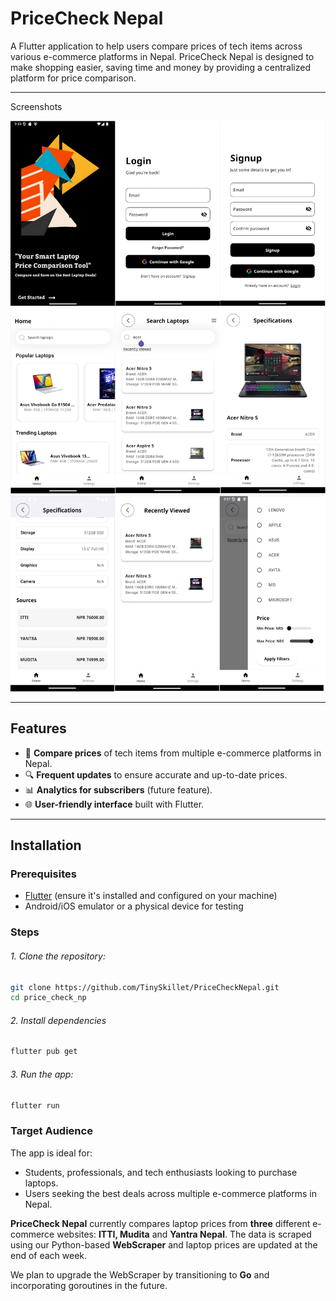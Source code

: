 # PriceCheck Nepal

A Flutter application to help users compare prices of tech items across various e-commerce platforms in Nepal. PriceCheck Nepal is designed to make shopping easier, saving time and money by providing a centralized platform for price comparison.

---

Screenshots

![Home Page](app_images/ss1.png)
![Home Page](app_images/ss2.png)
![Home Page](app_images/ss3.png)

---

## Features

- 🛒 **Compare prices** of tech items from multiple e-commerce platforms in Nepal.
- 🔍 **Frequent updates** to ensure accurate and up-to-date prices.
- 📊 **Analytics for subscribers** (future feature).
- 🌐 **User-friendly interface** built with Flutter.

---

## Installation

### Prerequisites

- [Flutter](https://docs.flutter.dev/get-started/install) (ensure it's installed and configured on your machine)
- Android/iOS emulator or a physical device for testing

### Steps

###### 1. Clone the repository:

```bash
git clone https://github.com/TinySkillet/PriceCheckNepal.git
cd price_check_np
```

###### 2. Install dependencies

```bash
flutter pub get
```

###### 3. Run the app:

```bash
flutter run
```

### Target Audience

The app is ideal for:

- Students, professionals, and tech enthusiasts looking to purchase laptops.
- Users seeking the best deals across multiple e-commerce platforms in Nepal.

**PriceCheck Nepal** currently compares laptop prices from **three** different e-commerce websites: **ITTI, Mudita** and **Yantra Nepal**. The data is scraped using our Python-based **WebScraper** and laptop prices are updated at the end of each week.

We plan to upgrade the WebScraper by transitioning to **Go** and incorporating goroutines in the future.

